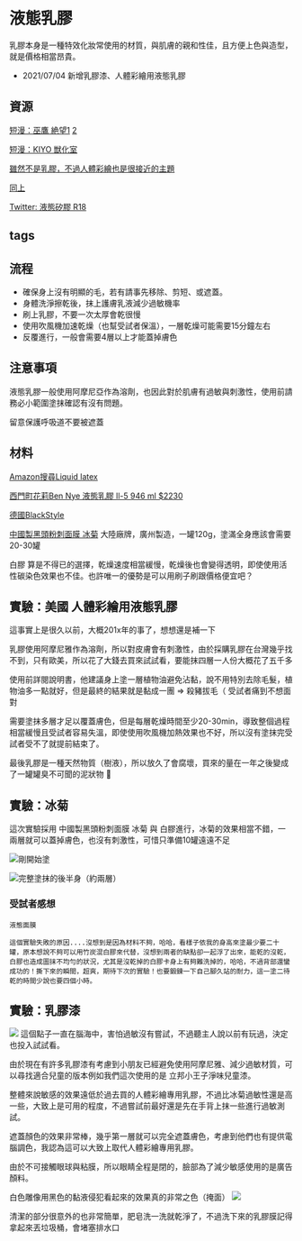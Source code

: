 液態乳膠
=====

乳膠本身是一種特效化妝常使用的材質，與肌膚的親和性佳，且方便上色與造型，就是價格相當昂貴。

* 2021/07/04 新增乳膠漆、人體彩繪用液態乳膠

## 資源

[短漫：巫鷹 絶望1](https://www.pixiv.net/artworks/64753483) [2](https://www.pixiv.net/artworks/81016182)

[短漫：KIYO 獣化室](https://www.pixiv.net/artworks/76226243)

[雖然不是乳膠，不過人體彩繪也是很接近的主題](https://www.pixiv.net/users/6357272)

[同上](https://www.pixiv.net/artworks/83058286)

[Twitter: 液態矽膠 R18](https://twitter.com/BondageLib/status/1025459331653718016)

## tags



## 流程

* 確保身上沒有明顯的毛，若有請事先移除、剪短、或遮蓋。
* 身體洗淨擦乾後，抹上護膚乳液減少過敏機率
* 刷上乳膠，不要一次太厚會乾很慢
* 使用吹風機加速乾燥（也幫受試者保溫），一層乾燥可能需要15分鐘左右
* 反覆進行，一般會需要4層以上才能蓋掉膚色

## 注意事項

液態乳膠一般使用阿摩尼亞作為溶劑，也因此對於肌膚有過敏與刺激性，使用前請務必小範圍塗抹確認有沒有問題。

留意保護呼吸道不要被遮蓋

## 材料

[Amazon搜尋Liquid latex](https://www.amazon.com/s?k=Liquid+Latex&ref=nb_sb_noss_2)

[西門町花莉Ben Nye 液態乳膠 ll-5  946 ml $2230](https://www.pcstore.com.tw/bennye/M14277320.htm)

[德國BlackStyle](https://www.blackstyle.de/lshop,showrub,1592898630-5207,e,1592898630-5207,fluessiglatex,,,,.htm)

[中國製黑頭粉刺面膜 冰菊](https://shopee.tw/%E7%BE%8E%E8%86%9A%E5%A6%9D%F0%9F%8C%B8%E7%8F%BE%E8%B2%A8%E6%AD%A3%E5%93%81-%E5%86%B0%E8%8F%8A%E7%AB%B9%E7%82%AD%E6%92%95%E6%8B%89%E5%8E%BB%E9%BB%91%E9%A0%AD%E9%BC%BB%E8%B2%BC%E9%9D%A2%E8%86%9C-%E5%8E%BB%E7%B2%89%E5%88%BA-%E5%90%B8%E9%BB%91%E9%A0%AD-%E6%8E%A7%E6%B2%B9%E7%A5%9B%E7%97%98-%E9%BC%BB%E8%86%9C%E8%AD%B7%E8%86%9A%E5%93%81-%E7%94%B7%E5%A5%B3%E5%8F%AF%E7%94%A8-i.169314135.6105450054) 大陸廠牌，廣州製造，一罐120g，塗滿全身應該會需要20-30罐

白膠 算是不得已的選擇，乾燥速度相當緩慢，乾燥後也會變得透明，即使使用活性碳染色效果也不佳。也許唯一的優勢是可以用刷子刷跟價格便宜吧？


## 實驗：美國 人體彩繪用液態乳膠
這事實上是很久以前，大概201x年的事了，想想還是補一下

乳膠使用阿摩尼雅作為溶劑，所以對皮膚會有刺激性，由於採購乳膠在台灣幾乎找不到，只有歐美，所以花了大錢去買來試試看，要能抹四層一人份大概花了五千多

使用前詳閱說明書，他建議身上塗一層植物油避免沾黏，說不用特別去除毛髮，植物油多一點就好，但是最終的結果就是黏成一團 => 殺豬拔毛（ 受試者痛到不想面對

需要塗抹多層才足以覆蓋膚色，但是每層乾燥時間至少20-30min，導致整個過程相當緩慢且受試者容易失溫，即使使用吹風機加熱效果也不好，所以沒有塗抹完受試者受不了就提前結束了。

最後乳膠是一種天然物質（樹液），所以放久了會腐壞，買來的量在一年之後變成了一罐罐臭不可聞的泥狀物 🤮


## 實驗：冰菊

這次實驗採用 中國製黑頭粉刺面膜 冰菊 與 白膠進行，冰菊的效果相當不錯，一兩層就可以蓋掉膚色，也沒有刺激性，可惜只準備10罐遠遠不足

![剛開始塗](imgs/latex_liquid01.png)

![完整塗抹的後半身（約兩層）](imgs/latex_liquid01.png)

### 受試者感想
```
液態面膜

這個實驗失敗的原因....沒想到是因為材料不夠，哈哈，看樣子依我的身高來塗最少要二十罐，原本想說不夠可以用竹炭混白膠來代替，沒想到兩者的缺點卻一起浮了出來，能乾的沒乾，白膠也造成圖抹不均勻的狀況，尤其是沒乾掉的白膠卡身上有夠難洗掉的，哈哈，不過背部還蠻成功的！撕下來的瞬間，超爽，期待下次的實驗！也要鍛鍊一下自己腳久站的耐力，這一塗二待乾的時間少說也要四個小時。
```


## 實驗：乳膠漆

![](imgs/latex_liquid_paint.png)
這個點子一直在腦海中，害怕過敏沒有嘗試，不過聽主人說以前有玩過，決定也投入試試看。

由於現在有許多乳膠漆有考慮到小朋友已經避免使用阿摩尼雅、減少過敏材質，可以尋找適合兒童的版本例如我們這次使用的是 立邦小王子淨味兒童漆。

整體來說敏感的效果遠低於過去買的人體彩繪專用乳膠，不過比冰菊過敏性還是高一些，大致上是可用的程度，不過嘗試前最好還是先在手背上抹一些進行過敏測試。

遮蓋顏色的效果非常棒，幾乎第一層就可以完全遮蓋膚色，考慮到他們也有提供電腦調色，我認為這可以大致上取代人體彩繪專用乳膠。

由於不可接觸眼球與粘膜，所以眼睛全程是閉的，臉部為了減少敏感使用的是廣告顏料。

白色雕像用黑色的黏液侵犯看起來的效果真的非常之色（掩面）
![](imgs/latex_liquid_paint2.png)

清潔的部分很意外的也非常簡單，肥皂洗一洗就乾淨了，不過洗下來的乳膠膜記得拿起來丟垃圾桶，會堵塞排水口
